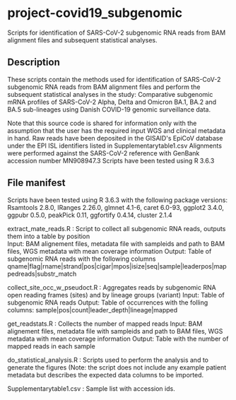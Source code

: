 # project-covid19_subgenomic
Scripts for identification of SARS-CoV-2 subgenomic RNA reads from BAM alignment files and subsequent statistical analyses.

## Description

These scripts contain the methods used for identification of SARS-CoV-2 subgenomic RNA reads from BAM alignment files and perform the subsequent statistical analyses in the study: Comparative subgenomic mRNA profiles of SARS-CoV-2 Alpha, Delta and Omicron BA.1, BA.2 and BA.5 sub-lineages using Danish COVID-19 genomic surveillance data. 

Note that this source code is shared for information only with the assumption that the user has the required input WGS and clinical metadata in hand.
Raw reads have been deposited in the GISAID's EpiCoV database under the EPI ISL identifiers listed in Supplementarytable1.csv
Alignments were performed against the SARS-CoV-2 reference with GenBank accession number MN908947.3 
Scripts have been tested using R 3.6.3

## File manifest

Scripts have been tested using R 3.6.3 with the following package versions:
Rsamtools 2.8.0, IRanges 2.26.0, glmnet 4.1-6, caret 6.0-93, ggplot2 3.4.0, ggpubr 0.5.0, peakPick 0.11, ggfortify 0.4.14, cluster 2.1.4

extract_mate_reads.R          : Script to collect all subgenomic RNA reads, outputs them into a table by position  
                                Input: BAM alignement files, metadata file with sampleids and path to BAM files, WGS metadata with mean coverage information 
                                Output: Table of subgenomic RNA reads with the following columns qname|flag|rname|strand|pos|cigar|mpos|isize|seq|sample|leaderpos|mappedreads|substr_match 
 
collect_site_occ_w_pseudoct.R : Aggregates reads by subgenomic RNA open reading frames (sites) and by lineage groups (variant) 
                                Input: Table of subgenomic RNA reads
                                Output: Table of occurrences with the folling columns: sample|pos|count|leader_depth|lineage|mapped

get_readstats.R               : Collects the number of mapped reads
                                Input: BAM alignement files, metadata file with sampleids and path to BAM files, WGS metadata with mean coverage information 
                                Output: Table with the number of mapped reads in each sample

do_statistical_analysis.R     : Scripts used to perform the analysis and to generate the figures (Note: the script does not include any example patient metadata but describes the expected data columns to be imported.
                                
Supplementarytable1.csv       : Sample list with accession ids.
